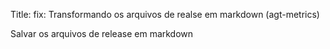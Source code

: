 Title: fix: Transformando os arquivos de realse em markdown (agt-metrics)

Salvar os arquivos de release em markdown

